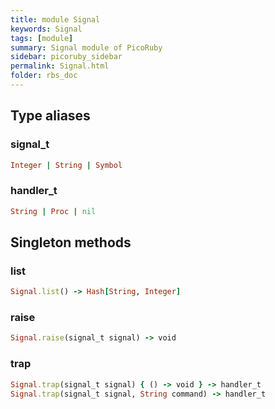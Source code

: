 ```yaml
---
title: module Signal
keywords: Signal
tags: [module]
summary: Signal module of PicoRuby
sidebar: picoruby_sidebar
permalink: Signal.html
folder: rbs_doc
---
```

## Type aliases
### signal_t
```ruby
Integer | String | Symbol
```
### handler_t
```ruby
String | Proc | nil
```
## Singleton methods
### list

```ruby
Signal.list() -> Hash[String, Integer]
```
### raise

```ruby
Signal.raise(signal_t signal) -> void
```
### trap

```ruby
Signal.trap(signal_t signal) { () -> void } -> handler_t
Signal.trap(signal_t signal, String command) -> handler_t
```
